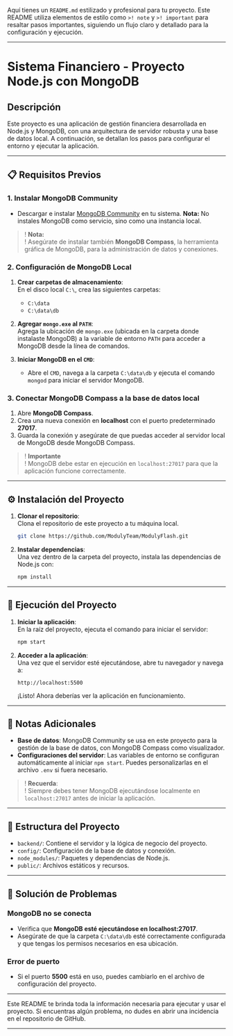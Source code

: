 Aquí tienes un `README.md` estilizado y profesional para tu proyecto. Este README utiliza elementos de estilo como `>! note` y `>! important` para resaltar pasos importantes, siguiendo un flujo claro y detallado para la configuración y ejecución.

---

# Sistema Financiero - Proyecto Node.js con MongoDB

## Descripción

Este proyecto es una aplicación de gestión financiera desarrollada en Node.js y MongoDB, con una arquitectura de servidor robusta y una base de datos local. A continuación, se detallan los pasos para configurar el entorno y ejecutar la aplicación.

---

## 📋 Requisitos Previos

### 1. Instalar MongoDB Community

- Descargar e instalar [MongoDB Community](https://www.mongodb.com/try/download/community) en tu sistema. **Nota:** No instales MongoDB como servicio, sino como una instancia local.

>! **Nota:**  
>! Asegúrate de instalar también **MongoDB Compass**, la herramienta gráfica de MongoDB, para la administración de datos y conexiones.

### 2. Configuración de MongoDB Local

1. **Crear carpetas de almacenamiento**:  
   En el disco local `C:\`, crea las siguientes carpetas:
   - `C:\data`
   - `C:\data\db`

2. **Agregar `mongo.exe` al `PATH`**:  
   Agrega la ubicación de `mongo.exe` (ubicada en la carpeta donde instalaste MongoDB) a la variable de entorno `PATH` para acceder a MongoDB desde la línea de comandos.

3. **Iniciar MongoDB en el `CMD`**:
   - Abre el `CMD`, navega a la carpeta `C:\data\db` y ejecuta el comando `mongod` para iniciar el servidor MongoDB.

### 3. Conectar MongoDB Compass a la base de datos local

1. Abre **MongoDB Compass**.
2. Crea una nueva conexión en **localhost** con el puerto predeterminado **27017**.
3. Guarda la conexión y asegúrate de que puedas acceder al servidor local de MongoDB desde MongoDB Compass.

>! **Importante**  
>! MongoDB debe estar en ejecución en `localhost:27017` para que la aplicación funcione correctamente.

---

## ⚙️ Instalación del Proyecto

1. **Clonar el repositorio**:  
   Clona el repositorio de este proyecto a tu máquina local.
   ```bash
   git clone https://github.com/ModulyTeam/ModulyFlash.git
   ```
2. **Instalar dependencias**:  
   Una vez dentro de la carpeta del proyecto, instala las dependencias de Node.js con:
   ```bash
   npm install
   ```

---

## 🚀 Ejecución del Proyecto

1. **Iniciar la aplicación**:  
   En la raíz del proyecto, ejecuta el comando para iniciar el servidor:
   ```bash
   npm start
   ```

2. **Acceder a la aplicación**:  
   Una vez que el servidor esté ejecutándose, abre tu navegador y navega a:
   ```
   http://localhost:5500
   ```
   ¡Listo! Ahora deberías ver la aplicación en funcionamiento.

---

## 📝 Notas Adicionales

- **Base de datos**: MongoDB Community se usa en este proyecto para la gestión de la base de datos, con MongoDB Compass como visualizador.
- **Configuraciones del servidor**: Las variables de entorno se configuran automáticamente al iniciar `npm start`. Puedes personalizarlas en el archivo `.env` si fuera necesario.

>! **Recuerda**:  
>! Siempre debes tener MongoDB ejecutándose localmente en `localhost:27017` antes de iniciar la aplicación.

---

## 📂 Estructura del Proyecto

- `backend/`: Contiene el servidor y la lógica de negocio del proyecto.
- `config/`: Configuración de la base de datos y conexión.
- `node_modules/`: Paquetes y dependencias de Node.js.
- `public/`: Archivos estáticos y recursos.

---

## 🚧 Solución de Problemas

### MongoDB no se conecta
- Verifica que **MongoDB esté ejecutándose en localhost:27017**.
- Asegúrate de que la carpeta `C:\data\db` esté correctamente configurada y que tengas los permisos necesarios en esa ubicación.

### Error de puerto
- Si el puerto **5500** está en uso, puedes cambiarlo en el archivo de configuración del proyecto.

---

Este README te brinda toda la información necesaria para ejecutar y usar el proyecto. Si encuentras algún problema, no dudes en abrir una incidencia en el repositorio de GitHub.

---
